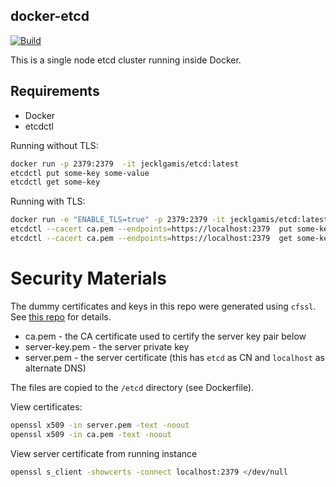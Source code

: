 ## docker-etcd

[![Build](https://github.com/jecklgamis/etcd/actions/workflows/build.yml/badge.svg)](https://github.com/jecklgamis/etcd/actions/workflows/build.yml)

This is a single node etcd cluster running inside Docker.

## Requirements

* Docker
* etcdctl

Running without TLS:

```bash
docker run -p 2379:2379  -it jecklgamis/etcd:latest
etcdctl put some-key some-value
etcdctl get some-key
```

Running with TLS:

```bash
docker run -e "ENABLE_TLS=true" -p 2379:2379 -it jecklgamis/etcd:latest
etcdctl --cacert ca.pem --endpoints=https://localhost:2379  put some-key some-value
etcdctl --cacert ca.pem --endpoints=https://localhost:2379  get some-key
```

# Security Materials

The dummy certificates and keys in this repo were generated using `cfssl`.
See [this repo](https://github.com/coreos/docs/blob/master/os/generate-self-signed-certificates.md)
for details.

* ca.pem - the CA certificate used to certify the server key pair below
* server-key.pem - the server private key
* server.pem - the server certificate (this has `etcd` as CN and `localhost` as alternate DNS)

The files are copied to the `/etcd` directory (see Dockerfile).

View certificates:

```bash
openssl x509 -in server.pem -text -noout
openssl x509 -in ca.pem -text -noout
```

View server certificate from running instance

```bash
openssl s_client -showcerts -connect localhost:2379 </dev/null
```